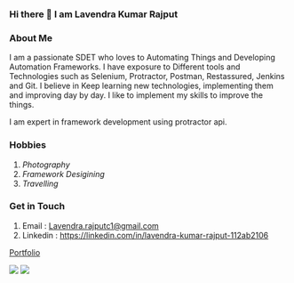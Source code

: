 ### Hi there 👋 I am Lavendra Kumar Rajput

<!--
**lkumarra/lkumarra** is a ✨ _special_ ✨ repository because its `README.md` (this file) appears on your GitHub profile.

Here are some ideas to get you started:

- 🔭 I’m currently working on ...
- 🌱 I’m currently learning ...
- 👯 I’m looking to collaborate on ...
- 🤔 I’m looking for help with ...
- 💬 Ask me about ...
- 📫 How to reach me: ...
- 😄 Pronouns: ...
- ⚡ Fun fact: ...
-->
### About Me
I am a passionate SDET who loves to Automating Things and Developing Automation Frameworks. I have exposure to Different tools and Technologies such as Selenium, Protractor, Postman, Restassured, Jenkins and Git. I believe in Keep learning new technologies, implementing them and improving day by day. I like to implement my skills to improve the things.

I am expert in framework development using protractor api.

### Hobbies
1. *Photography*
2. *Framework Desigining*
3. *Travelling*

### Get in Touch
1. Email : Lavendra.rajputc1@gmail.com
2. Linkedin : https://linkedin.com/in/lavendra-kumar-rajput-112ab2106

[Portfolio](https://lkumarra.github.io)

<img src="https://github-readme-stats.vercel.app/api?username=lkumarra&&show_icons=true&title_color=000000&icon_color=bb2acf&text_color=000000&bg_color=FFFFFF">
<img src = "https://github-readme-stats.vercel.app/api/top-langs/?username=lkumarra&hide=css,html">
